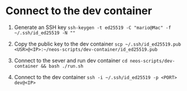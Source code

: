 # Connect to the dev container

1. Generate an SSH key
`ssh-keygen -t ed25519 -C "mario@Mac" -f ~/.ssh/id_ed25519 -N ""`

2. Copy the public key to the dev container
`scp ~/.ssh/id_ed25519.pub <USR>@<IP>:~/neos-scripts/dev-container/id_ed25519.pub`

3. Connect to the sever and run dev container
`cd neos-scripts/dev-container && bash ./run.sh`

4. Connect to the dev container
`ssh -i ~/.ssh/id_ed25519 -p <PORT> dev@<IP>`